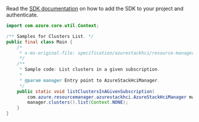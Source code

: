 Read the [SDK documentation](https://github.com/Azure/azure-sdk-for-java/blob/azure-resourcemanager-azurestackhci_1.0.0-beta.3/sdk/azurestackhci/azure-resourcemanager-azurestackhci/README.md) on how to add the SDK to your project and authenticate.

```java
import com.azure.core.util.Context;

/** Samples for Clusters List. */
public final class Main {
    /*
     * x-ms-original-file: specification/azurestackhci/resource-manager/Microsoft.AzureStackHCI/stable/2022-05-01/examples/ListClustersBySubscription.json
     */
    /**
     * Sample code: List clusters in a given subscription.
     *
     * @param manager Entry point to AzureStackHciManager.
     */
    public static void listClustersInAGivenSubscription(
        com.azure.resourcemanager.azurestackhci.AzureStackHciManager manager) {
        manager.clusters().list(Context.NONE);
    }
}
```
